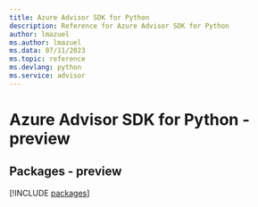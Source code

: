 ```yaml
---
title: Azure Advisor SDK for Python
description: Reference for Azure Advisor SDK for Python
author: lmazuel
ms.author: lmazuel
ms.data: 07/11/2023
ms.topic: reference
ms.devlang: python
ms.service: advisor
---
```

# Azure Advisor SDK for Python - preview
## Packages - preview
[!INCLUDE [packages](advisor-index.md)]